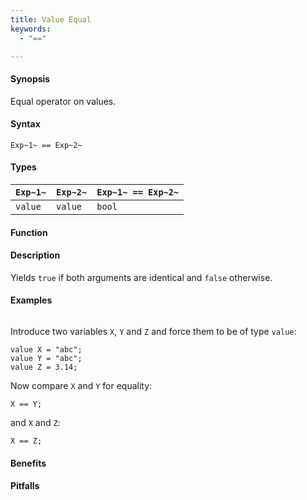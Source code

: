 ```yaml
---
title: Value Equal
keywords:
  - "=="

---
```


#### Synopsis

Equal operator on values.

#### Syntax

`Exp~1~ == Exp~2~`

#### Types


| `Exp~1~`   | `Exp~2~` | `Exp~1~ == Exp~2~`  |
| --- | --- | --- |
| `value`     |  `value`  | `bool`                |


#### Function

#### Description

Yields `true` if both arguments are identical and `false` otherwise.

#### Examples

```rascal-shell
```
Introduce two variables `X`, `Y` and `Z` and force them to be of type `value`:
```rascal-shell,continue
value X = "abc";
value Y = "abc";
value Z = 3.14;
```
Now compare `X` and `Y` for equality:
```rascal-shell,continue
X == Y;
```
and `X` and `Z`:
```rascal-shell,continue
X == Z;
```

#### Benefits

#### Pitfalls

